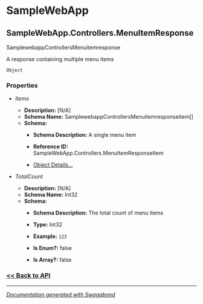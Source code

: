 
# SampleWebApp

## SampleWebApp.Controllers.MenuItemResponse

SamplewebappControllersMenuitemresponse

A response containing multiple menu items


`Object`

### Properties


* *Items*
    * **Description:** [N/A]
    * **Schema Name:** SamplewebappControllersMenuitemresponseitem[]
    * **Schema:** 
        * **Schema Description:** A single menu item
 
        * **Reference ID:** SampleWebApp.Controllers.MenuItemResponseItem
        * [Object Details...](../schema/SamplewebappControllersMenuitemresponseitem.md)
    

* *TotalCount*
    * **Description:** [N/A]
    * **Schema Name:** Int32
    * **Schema:** 
        * **Schema Description:** The total count of menu items
 
        * **Type:** Int32
        * **Example:** `123`
        * **Is Enum?:** false
        * **Is Array?:** false
    




### [<< Back to API](../SampleWebApp.Readme.md)

*** 

*[Documentation generated with Swagabond](https://github.com/jordanbleu/swagabond)*

